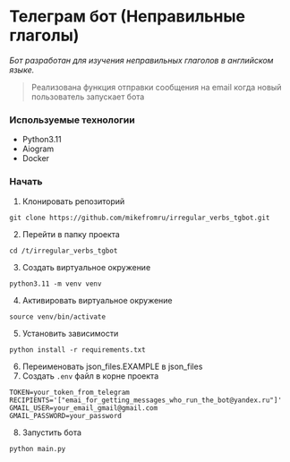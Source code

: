# Телеграм бот (Неправильные глаголы)
<i>Бот разработан для изучения неправильных глаголов в английском языке.</i>

>Реализована функция отправки сообщения на email когда новый пользователь запускает бота

### Используемые технологии
- Python3.11
- Aiogram
- Docker

### Начать
1. Клонировать репозиторий
```
git clone https://github.com/mikefromru/irregular_verbs_tgbot.git
```
2. Перейти в папку проекта
```
cd /t/irregular_verbs_tgbot
```
3. Создать виртуальное окружение
```
python3.11 -m venv venv
```
4. Активировать виртуальное окружение
```
source venv/bin/activate
```
5. Установить зависимости
```
python install -r requirements.txt
```
6. Переименовать json_files.EXAMPLE в json_files
7. Создать `.env` файл в корне проекта
```
TOKEN=your_token_from_telegram
RECIPIENTS='["emai_for_getting_messages_who_run_the_bot@yandex.ru"]'
GMAIL_USER=your_email_gmail@gmail.com
GMAIL_PASSWORD=your_password
```
8. Запустить бота
```
python main.py
```

